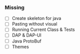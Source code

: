 ### Missing
- [ ] Create skeleton for java
- [ ] Pasting without visual
- [ ] Running Current Class & Tests
- [ ] DAP & DAP-UI
- [ ] Java ProtoBuf
- [ ] Themes
